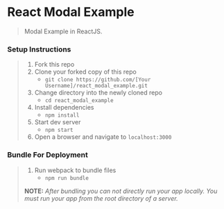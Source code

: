 # React Modal Example

> Modal Example in ReactJS.

### Setup Instructions

> 1. Fork this repo
> 1. Clone your forked copy of this repo
>    - `git clone https://github.com/[Your Username]/react_modal_example.git`
> 1. Change directory into the newly cloned repo
>    - `cd react_modal_example`
> 1. Install dependencies 
>    - `npm install`
> 1. Start dev server
>    - `npm start`
> 1. Open a browser and navigate to `localhost:3000`

### Bundle For Deployment

> 1. Run webpack to bundle files
>    - `npm run bundle`
> 
> **NOTE:** *After bundling you can not directly run your app locally. You must run your app from the root directory of a server.*
